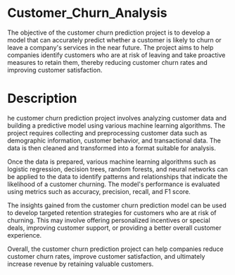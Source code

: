 # Customer_Churn_Analysis
The objective of the customer churn prediction project is to develop a model that can accurately predict whether a customer is likely to churn or leave a company's services in the near future. The project aims to help companies identify customers who are at risk of leaving and take proactive measures to retain them, thereby reducing customer churn rates and improving customer satisfaction. 

# Description 
he customer churn prediction project involves analyzing customer data and building a predictive model using various machine learning algorithms. The project requires collecting and preprocessing customer data such as demographic information, customer behavior, and transactional data. The data is then cleaned and transformed into a format suitable for analysis.

Once the data is prepared, various machine learning algorithms such as logistic regression, decision trees, random forests, and neural networks can be applied to the data to identify patterns and relationships that indicate the likelihood of a customer churning. The model's performance is evaluated using metrics such as accuracy, precision, recall, and F1 score.

The insights gained from the customer churn prediction model can be used to develop targeted retention strategies for customers who are at risk of churning. This may involve offering personalized incentives or special deals, improving customer support, or providing a better overall customer experience.

Overall, the customer churn prediction project can help companies reduce customer churn rates, improve customer satisfaction, and ultimately increase revenue by retaining valuable customers.
